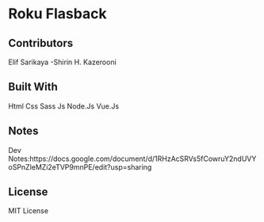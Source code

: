 <h1>Roku Flasback</h1>

<h2>Contributors</h2>
Elif Sarikaya
-Shirin H. Kazerooni

<h2>Built With</h2>
Html
Css
Sass
Js
Node.Js
Vue.Js

<h2>Notes</h2>
Dev Notes:https://docs.google.com/document/d/1RHzAcSRVs5fCowruY2ndUVYoSPnZleMZi2eTVP9mnPE/edit?usp=sharing

<h2>License</h2>
MIT License
